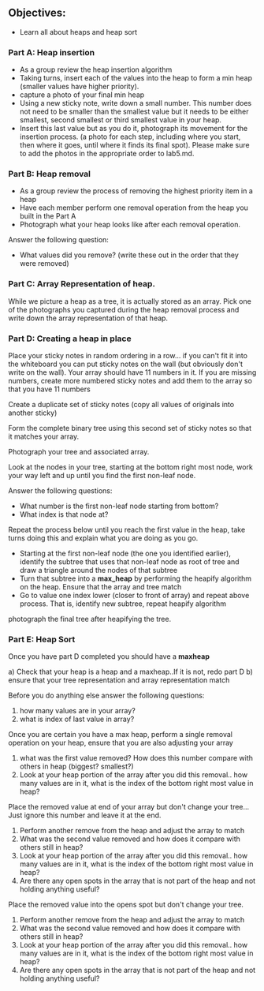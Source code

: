 
## Objectives:

- Learn all about heaps and heap sort


### Part A: Heap insertion

* As a group review the heap insertion algorithm
* Taking turns, insert each of the values into the heap to form a min heap (smaller values have higher priority).
* capture a photo of your final min heap
* Using a new sticky note, write down a small number.  This number does not need to be smaller than the smallest value but it needs to be either smallest, second smallest or third smallest value in your heap.
* Insert this last value but as you do it, photograph its movement for the insertion process. (a photo for each step, including where you start, then where it goes, until where it finds its final spot).  Please make sure to add the photos in the appropriate order to lab5.md.

### Part B: Heap removal

* As a group review the process of removing the highest priority item in a heap
* Have each member perform one removal operation from the heap you built in the Part A
* Photograph what your heap looks like after each removal operation.

Answer the following question:

* What values did you remove? (write these out in the order that they were removed)


### Part C: Array Representation of heap.

While we picture a heap as a tree, it is actually stored as an array. Pick one of the photographs you captured during the heap removal process and write down the array representation of that heap.


### Part D: Creating a heap in place

Place your sticky notes in random ordering in a row... if you can't fit it into the whiteboard you can put sticky notes on the wall (but obviously don't write on the wall). Your array should have 11 numbers in it.  If you are missing numbers, create more numbered sticky notes and add them to the array so that you have 11 numbers

Create a duplicate set of sticky notes (copy all values of originals into another sticky)

Form the complete binary tree using this second set of sticky notes so that it matches your array.

Photograph your tree and associated array.  

Look at the nodes in your tree, starting at the bottom right most node, work your way left and up until you find the first non-leaf node.

Answer the following questions:

* What number is the first non-leaf node starting from bottom?
* What index is that node at?


Repeat the process below until you reach the first value in the heap, take turns doing this and explain what you are doing as you go.
- Starting at the first non-leaf node (the one you identified earlier), identify the subtree that uses that non-leaf node as root of tree and draw a triangle around the nodes of that subtree
- Turn that subtree into a **max_heap** by performing the heapify algorithm on the heap.  Ensure that the array and tree match
- Go to value one index lower (closer to front of array) and repeat above process.  That is, identify new subtree, repeat heapify algorithm

photograph the final tree after heapifying the tree.

### Part E: Heap Sort

Once you have part D completed you should have a **maxheap**

a) Check that your heap is a heap and a maxheap..If it is not, redo part D
b) ensure that your tree representation and array representation match

Before you do anything else answer the following questions:

1) how many values are in your array?
2) what is index of last value in array?

Once you are certain you have a max heap, perform a single removal operation on your heap, ensure that you are also adjusting your array

1) what was the first value removed? How does this number compare with others in heap (biggest? smallest?)
2)  Look at your heap portion of the array after you did this removal.. how many values are in it, what is the index of the bottom right most value in heap?

Place the removed value at end of your array but don't change your tree...  Just ignore this number and leave it at the end.

1) Perform another remove from the heap and adjust the array to match
2) What was the second value removed and how does it compare with others still in heap?
3) Look at your heap portion of the array after you did this removal.. how many values are in it, what is the index of the bottom right most value in heap?
4) Are there any open spots in the array that is not part of the heap and not holding anything useful?


Place the removed value into the opens spot but don't change your tree.

1) Perform another remove from the heap and adjust the array to match
2) What was the second value removed and how does it compare with others still in heap?
3) Look at your heap portion of the array after you did this removal.. how many values are in it, what is the index of the bottom right most value in heap?
4) Are there any open spots in the array that is not part of the heap and not holding anything useful?
